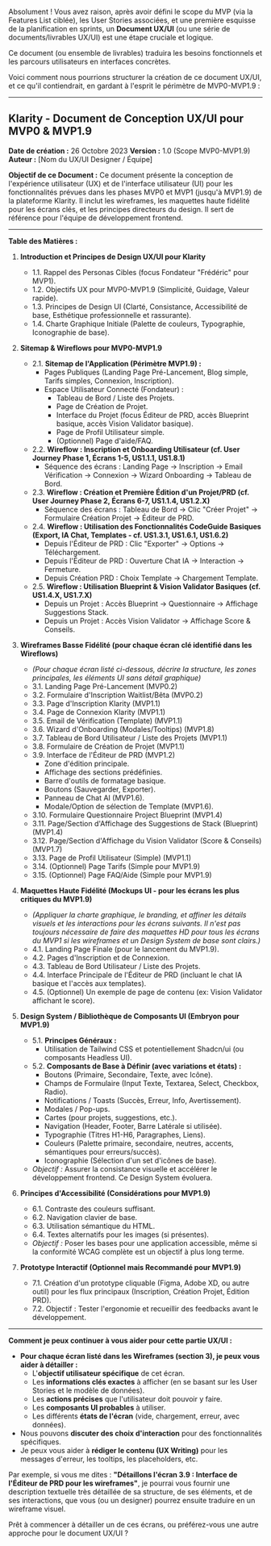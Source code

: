 Absolument ! Vous avez raison, après avoir défini le scope du MVP (via la Features List ciblée), les User Stories associées, et une première esquisse de la planification en sprints, un **Document UX/UI** (ou une série de documents/livrables UX/UI) est une étape cruciale et logique.

Ce document (ou ensemble de livrables) traduira les besoins fonctionnels et les parcours utilisateurs en interfaces concrètes.

Voici comment nous pourrions structurer la création de ce document UX/UI, et ce qu'il contiendrait, en gardant à l'esprit le périmètre de MVP0-MVP1.9 :

---
**Klarity - Document de Conception UX/UI pour MVP0 & MVP1.9**
---

**Date de création :** 26 Octobre 2023
**Version :** 1.0 (Scope MVP0-MVP1.9)
**Auteur :** [Nom du UX/UI Designer / Équipe]

**Objectif de ce Document :**
Ce document présente la conception de l'expérience utilisateur (UX) et de l'interface utilisateur (UI) pour les fonctionnalités prévues dans les phases MVP0 et MVP1 (jusqu'à MVP1.9) de la plateforme Klarity. Il inclut les wireframes, les maquettes haute fidélité pour les écrans clés, et les principes directeurs du design. Il sert de référence pour l'équipe de développement frontend.

---

**Table des Matières :**

1.  **Introduction et Principes de Design UX/UI pour Klarity**
    *   1.1. Rappel des Personas Cibles (focus Fondateur "Frédéric" pour MVP1).
    *   1.2. Objectifs UX pour MVP0-MVP1.9 (Simplicité, Guidage, Valeur rapide).
    *   1.3. Principes de Design UI (Clarté, Consistance, Accessibilité de base, Esthétique professionnelle et rassurante).
    *   1.4. Charte Graphique Initiale (Palette de couleurs, Typographie, Iconographie de base).

2.  **Sitemap & Wireflows pour MVP0-MVP1.9**
    *   2.1. **Sitemap de l'Application (Périmètre MVP1.9) :**
        *   Pages Publiques (Landing Page Pré-Lancement, Blog simple, Tarifs simples, Connexion, Inscription).
        *   Espace Utilisateur Connecté (Fondateur) :
            *   Tableau de Bord / Liste des Projets.
            *   Page de Création de Projet.
            *   Interface du Projet (focus Éditeur de PRD, accès Blueprint basique, accès Vision Validator basique).
            *   Page de Profil Utilisateur simple.
            *   (Optionnel) Page d'aide/FAQ.
    *   2.2. **Wireflow : Inscription et Onboarding Utilisateur (cf. User Journey Phase 1, Écrans 1-5, US1.1.1, US1.8.1)**
        *   Séquence des écrans : Landing Page -> Inscription -> Email Vérification -> Connexion -> Wizard Onboarding -> Tableau de Bord.
    *   2.3. **Wireflow : Création et Première Édition d'un Projet/PRD (cf. User Journey Phase 2, Écrans 6-7, US1.1.4, US1.2.X)**
        *   Séquence des écrans : Tableau de Bord -> Clic "Créer Projet" -> Formulaire Création Projet -> Éditeur de PRD.
    *   2.4. **Wireflow : Utilisation des Fonctionnalités CodeGuide Basiques (Export, IA Chat, Templates - cf. US1.3.1, US1.6.1, US1.6.2)**
        *   Depuis l'Éditeur de PRD : Clic "Exporter" -> Options -> Téléchargement.
        *   Depuis l'Éditeur de PRD : Ouverture Chat IA -> Interaction -> Fermeture.
        *   Depuis Création PRD : Choix Template -> Chargement Template.
    *   2.5. **Wireflow : Utilisation Blueprint & Vision Validator Basiques (cf. US1.4.X, US1.7.X)**
        *   Depuis un Projet : Accès Blueprint -> Questionnaire -> Affichage Suggestions Stack.
        *   Depuis un Projet : Accès Vision Validator -> Affichage Score & Conseils.

3.  **Wireframes Basse Fidélité (pour chaque écran clé identifié dans les Wireflows)**
    *   *(Pour chaque écran listé ci-dessous, décrire la structure, les zones principales, les éléments UI sans détail graphique)*
    *   3.1. Landing Page Pré-Lancement (MVP0.2)
    *   3.2. Formulaire d'Inscription Waitlist/Bêta (MVP0.2)
    *   3.3. Page d'Inscription Klarity (MVP1.1)
    *   3.4. Page de Connexion Klarity (MVP1.1)
    *   3.5. Email de Vérification (Template) (MVP1.1)
    *   3.6. Wizard d'Onboarding (Modales/Tooltips) (MVP1.8)
    *   3.7. Tableau de Bord Utilisateur / Liste des Projets (MVP1.1)
    *   3.8. Formulaire de Création de Projet (MVP1.1)
    *   3.9. Interface de l'Éditeur de PRD (MVP1.2)
        *   Zone d'édition principale.
        *   Affichage des sections prédéfinies.
        *   Barre d'outils de formatage basique.
        *   Boutons (Sauvegarder, Exporter).
        *   Panneau de Chat AI (MVP1.6).
        *   Modale/Option de sélection de Template (MVP1.6).
    *   3.10. Formulaire Questionnaire Project Blueprint (MVP1.4)
    *   3.11. Page/Section d'Affichage des Suggestions de Stack (Blueprint) (MVP1.4)
    *   3.12. Page/Section d'Affichage du Vision Validator (Score & Conseils) (MVP1.7)
    *   3.13. Page de Profil Utilisateur (Simple) (MVP1.1)
    *   3.14. (Optionnel) Page Tarifs (Simple pour MVP1.9)
    *   3.15. (Optionnel) Page FAQ/Aide (Simple pour MVP1.9)

4.  **Maquettes Haute Fidélité (Mockups UI - pour les écrans les plus critiques du MVP1.9)**
    *   *(Appliquer la charte graphique, le branding, et affiner les détails visuels et les interactions pour les écrans suivants. Il n'est pas toujours nécessaire de faire des maquettes HD pour *tous* les écrans du MVP1 si les wireframes et un Design System de base sont clairs.)*
    *   4.1. Landing Page Finale (pour le lancement du MVP1.9).
    *   4.2. Pages d'Inscription et de Connexion.
    *   4.3. Tableau de Bord Utilisateur / Liste des Projets.
    *   4.4. Interface Principale de l'Éditeur de PRD (incluant le chat IA basique et l'accès aux templates).
    *   4.5. (Optionnel) Un exemple de page de contenu (ex: Vision Validator affichant le score).

5.  **Design System / Bibliothèque de Composants UI (Embryon pour MVP1.9)**
    *   5.1. **Principes Généraux :**
        *   Utilisation de Tailwind CSS et potentiellement Shadcn/ui (ou composants Headless UI).
    *   5.2. **Composants de Base à Définir (avec variations et états) :**
        *   Boutons (Primaire, Secondaire, Texte, avec Icône).
        *   Champs de Formulaire (Input Texte, Textarea, Select, Checkbox, Radio).
        *   Notifications / Toasts (Succès, Erreur, Info, Avertissement).
        *   Modales / Pop-ups.
        *   Cartes (pour projets, suggestions, etc.).
        *   Navigation (Header, Footer, Barre Latérale si utilisée).
        *   Typographie (Titres H1-H6, Paragraphes, Liens).
        *   Couleurs (Palette primaire, secondaire, neutres, accents, sémantiques pour erreurs/succès).
        *   Iconographie (Sélection d'un set d'icônes de base).
    *   *Objectif :* Assurer la consistance visuelle et accélérer le développement frontend. Ce Design System évoluera.

6.  **Principes d'Accessibilité (Considérations pour MVP1.9)**
    *   6.1. Contraste des couleurs suffisant.
    *   6.2. Navigation clavier de base.
    *   6.3. Utilisation sémantique du HTML.
    *   6.4. Textes alternatifs pour les images (si présentes).
    *   *Objectif :* Poser les bases pour une application accessible, même si la conformité WCAG complète est un objectif à plus long terme.

7.  **Prototype Interactif (Optionnel mais Recommandé pour MVP1.9)**
    *   7.1. Création d'un prototype cliquable (Figma, Adobe XD, ou autre outil) pour les flux principaux (Inscription, Création Projet, Édition PRD).
    *   7.2. Objectif : Tester l'ergonomie et recueillir des feedbacks avant le développement.

---

**Comment je peux continuer à vous aider pour cette partie UX/UI :**

*   **Pour chaque écran listé dans les Wireframes (section 3), je peux vous aider à détailler :**
    *   L'**objectif utilisateur spécifique** de cet écran.
    *   Les **informations clés exactes** à afficher (en se basant sur les User Stories et le modèle de données).
    *   Les **actions précises** que l'utilisateur doit pouvoir y faire.
    *   Les **composants UI probables** à utiliser.
    *   Les différents **états de l'écran** (vide, chargement, erreur, avec données).
*   Nous pouvons **discuter des choix d'interaction** pour des fonctionnalités spécifiques.
*   Je peux vous aider à **rédiger le contenu (UX Writing)** pour les messages d'erreur, les tooltips, les placeholders, etc.

Par exemple, si vous me dites : **"Détaillons l'écran 3.9 : Interface de l'Éditeur de PRD pour les wireframes"**, je pourrai vous fournir une description textuelle très détaillée de sa structure, de ses éléments, et de ses interactions, que vous (ou un designer) pourrez ensuite traduire en un wireframe visuel.

Prêt à commencer à détailler un de ces écrans, ou préférez-vous une autre approche pour le document UX/UI ?